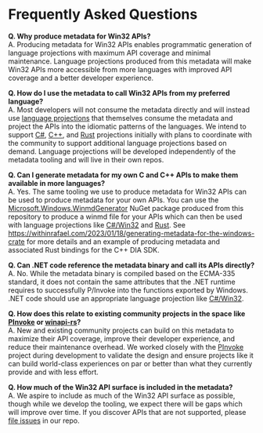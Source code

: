 # Frequently Asked Questions

**Q. Why produce metadata for Win32 APIs?**<br />
A. Producing metadata for Win32 APIs enables programmatic generation of language projections with maximum API coverage and minimal maintenance. Language projections produced from this metadata will make Win32 APIs more accessible from more languages with improved API coverage and a better developer experience.

**Q. How do I use the metadata to call Win32 APIs from my preferred language?**<br />
A. Most developers will not consume the metadata directly and will instead use [language projections](projections.md) that themselves consume the metadata and project the APIs into the idiomatic patterns of the languages. We intend to support [C#](https://github.com/microsoft/CsWin32), [C++](https://github.com/microsoft/cppwin32), and [Rust](https://github.com/microsoft/windows-rs) projections initially with plans to coordinate with the community to support additional language projections based on demand. Language projections will be developed independently of the metadata tooling and will live in their own repos.

**Q. Can I generate metadata for my own C and C++ APIs to make them available in more languages?**<br />
A. Yes. The same tooling we use to produce metadata for Win32 APIs can be used to produce metadata for your own APIs. You can use the [Microsoft.Windows.WinmdGenerator](https://www.nuget.org/packages/Microsoft.Windows.WinmdGenerator/) NuGet package produced from this repository to produce a winmd file for your APIs which can then be used with language projections like [C#/Win32](https://github.com/microsoft/CsWin32) and [Rust](https://github.com/microsoft/windows-rs). See https://withinrafael.com/2023/01/18/generating-metadata-for-the-windows-crate for more details and an example of producing metadata and associated Rust bindings for the C++ DIA SDK.

**Q. Can .NET code reference the metadata binary and call its APIs directly?**<br />
A. No. While the metadata binary is compiled based on the ECMA-335 standard, it does not contain the same attributes that the .NET runtime requires to successfully P/Invoke into the functions exported by Windows. .NET code should use an appropriate language projection like [C#/Win32](https://github.com/microsoft/CsWin32).

**Q. How does this relate to existing community projects in the space like [PInvoke](https://github.com/dotnet/pinvoke) or [winapi-rs](https://github.com/retep998/winapi-rs)?**<br />
A. New and existing community projects can build on this metadata to maximize their API coverage, improve their developer experience, and reduce their maintenance overhead. We worked closely with the [PInvoke](https://github.com/dotnet/pinvoke) project during development to validate the design and ensure projects like it can build world-class experiences on par or better than what they currently provide and with less effort.

**Q. How much of the Win32 API surface is included in the metadata?**<br />
A. We aspire to include as much of the Win32 API surface as possible, though while we develop the tooling, we expect there will be gaps which will improve over time. If you discover APIs that are not supported, please [file issues](https://github.com/microsoft/win32metadata/issues) in our repo.

